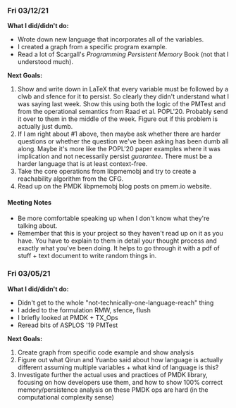 ### Fri 03/12/21

**What I did/didn't do:**

* Wrote down new language that incorporates all of the variables.
* I created a graph from a specific program example.
* Read a lot of Scargall's *Programming Persistent Memory* Book (not that I understood much).

**Next Goals:**

1. Show and write down in LaTeX that every variable must be followed by a clwb and sfence for it to persist. So clearly they didn't understand what I was saying last week. Show this using both the logic of the PMTest and from the operational semantics from Raad et al. POPL'20. Probably send it over to them in the middle of the week. Figure out if this problem is actually just dumb.
2. If I am right about #1 above, then maybe ask whether there are harder questions or whether the question we've been asking has been dumb all along. Maybe it's more like the POPL'20 paper examples where it was implication and not necessarily persist *guarantee*. There must be a harder language that is at least context-free.
3. Take the core operations from libpmemobj and try to create a reachability algorithm from the CFG.
4. Read up on the PMDK libpmemobj blog posts on pmem.io website.

#### Meeting Notes

* Be more comfortable speaking up when I don't know what they're talking about.
* Remember that this is your project so they haven't read up on it as you have. You have to explain to them in detail your thought process and exactly what you've been doing. It helps to go through it with a pdf of stuff + text document to write random things in.

### Fri 03/05/21

**What I did/didn't do:**

- Didn't get to the whole "not-technically-one-language-reach" thing
- I added to the formulation RMW, sfence, flush
- I briefly looked at PMDK + TX_Ops
- Reread bits of ASPLOS '19 PMTest

**Next Goals:**

1. Create graph from specific code example and show analysis
2. Figure out what Qirun and Yuanbo said about how language is actually different assuming multiple variables + what kind of language is this?
3. Investigate further the actual uses and practices of PMDK library, focusing on how developers use them, and how to show 100% correct memory/persistence analysis on these PMDK ops are hard (in the computational complexity sense)


